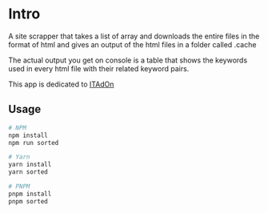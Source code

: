 # Intro

A site scrapper that takes a list of array and downloads the entire files in the format of html and gives an output of the html files in a folder called .cache

The actual output you get on console is a table that shows the keywords used in every html file with their related keyword pairs.

This app is dedicated to [ITAdOn](https://itadon.com)

## Usage

```bash
# NPM
npm install
npm run sorted

# Yarn
yarn install
yarn sorted

# PNPM
pnpm install
pnpm sorted
```

<!-- Dates are sorted in dd/mm/yyyy format -->

<!--
| Command          | Description          |
| ---------------- | -------------------- |
| `npm start`      | Run the script       |
 -->

<!--
- scrap from excel
- - only keyword finder
- - only url scrapper
- - both

- scrap from json
- - only keyword finder
- - only url scrapper
- - both
-->
